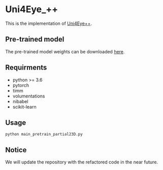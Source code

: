 # Uni4Eye_++
This is the implementation of [Uni4Eye++](https://pubmed.ncbi.nlm.nih.gov/38954581/).

## Pre-trained model
The pre-trained model weights can be downloaded [here](https://drive.google.com/file/d/12Cw-OpyBcFbs2zcT368cG6DJPVKVRMEa/view?usp=sharing).

## Requirments
+ python >= 3.6
+ pytorch
+ timm
+ volumentations
+ nibabel
+ scikit-learn

## Usage
```
python main_pretrain_partial23D.py
```

## Notice
We will update the repository with the refactored code in the near future.

